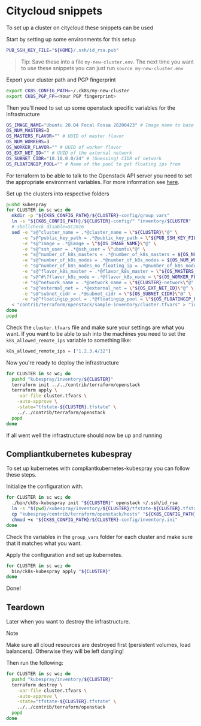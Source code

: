 # Citycloud snippets

To set up a cluster on citycloud these snippets can be used

Start by setting up some environments for this setup

```bash
PUB_SSH_KEY_FILE="${HOME}/.ssh/id_rsa.pub"
```

> Tip:
> Save these into a file `my-new-cluster.env`.
> The next time you want to use these snippets you can just run `source my-new-cluster.env`

Export your cluster path and PGP fingerprint

```bash
export CK8S_CONFIG_PATH=~/.ck8s/my-new-cluster
export CK8S_PGP_FP=<Your PGP fingerprint>
```

Then you'll need to set up some openstack specific variables for the infrastructure

```bash
OS_IMAGE_NAME="Ubuntu 20.04 Focal Fossa 20200423" # Image name to base VMs on
OS_NUM_MASTERS=3
OS_MASTERS_FLAVOR="" # UUID of master flavor
OS_NUM_WORKERS=3
OS_WORKER_FLAVOR="" # UUID of worker flavor
OS_EXT_NET_ID="" # UUID of the external network
OS_SUBNET_CIDR="10.10.0.0/24" # (Guessing) CIDR of network
OS_FLOATINGIP_POOL="" # Name of the pool to get floating ips from
```

For terraform to be able to talk to the Openstack API server you need to set the appropriate environment variables.
For more information see [here](https://docs.openstack.org/newton/user-guide/common/cli-set-environment-variables-using-openstack-rc.html).

Set up the clusters into respective folders

```bash
pushd kubespray
for CLUSTER in sc wc; do
  mkdir -p "${CK8S_CONFIG_PATH}/${CLUSTER}-config/group_vars"
  ln -s "${CK8S_CONFIG_PATH}/${CLUSTER}-config/" "inventory/$CLUSTER"
  # shellcheck disable=SC2016
  sed -e "s@^cluster_name = .*@cluster_name = \"${CLUSTER}\"@" \
      -e "s@^public_key_path = .*@public_key_path = \"${PUB_SSH_KEY_FILE}\"@" \
      -e "s@^image = .*@image = \"${OS_IMAGE_NAME}\"@" \
      -e "s@^ssh_user = .*@ssh_user = \"ubuntu\"@" \
      -e "s@^number_of_k8s_masters = .*@number_of_k8s_masters = ${OS_NUM_MASTERS}@" \
      -e "s@^number_of_k8s_nodes = .*@number_of_k8s_nodes = ${OS_NUM_WORKERS}@" \
      -e "s@^number_of_k8s_nodes_no_floating_ip = .*@number_of_k8s_nodes_no_floating_ip = 0@" \
      -e "s@^flavor_k8s_master = .*@flavor_k8s_master = \"${OS_MASTERS_FLAVOR}\"@" \
      -e "s@^#\?flavor_k8s_node = .*@flavor_k8s_node = \"${OS_WORKER_FLAVOR}\"@" \
      -e "s@^network_name = .*@network_name = \"${CLUSTER}-network\"@" \
      -e "s@^external_net = .*@external_net = \"${OS_EXT_NET_ID}\"@" \
      -e "s@^subnet_cidr = .*@subnet_cidr = \"${OS_SUBNET_CIDR}\"@" \
      -e "s@^floatingip_pool = .*@floatingip_pool = \"${OS_FLOATINGIP_POOL}\"@" \
  < "contrib/terraform/openstack/sample-inventory/cluster.tfvars" > "inventory/$CLUSTER/cluster.tfvars"
done
popd
```

Check the `cluster.tfvars` file and make sure your settings are what you want.
If you want to be able to ssh into the machines you need to set the `k8s_allowed_remote_ips` variable to something like:

```tfvars
k8s_allowed_remote_ips = ["1.2.3.4/32"]
```

Now you're ready to deploy the infrastructure

```bash
for CLUSTER in sc wc; do
  pushd "kubespray/inventory/${CLUSTER}"
  terraform init ../../contrib/terraform/openstack
  terraform apply \
    -var-file cluster.tfvars \
    -auto-approve \
    -state="tfstate-${CLUSTER}.tfstate" \
    ../../contrib/terraform/openstack
  popd
done
```

If all went well the infrastructure should now be up and running

## Compliantkubernetes kubespray

To set up kubernetes with compliantkubernetes-kubespray you can follow these steps.

Initialize the configuration with.

```bash
for CLUSTER in sc wc; do
  ./bin/ck8s-kubespray init "${CLUSTER}" openstack ~/.ssh/id_rsa
  ln -s "$(pwd)/kubespray/inventory/${CLUSTER}/tfstate-${CLUSTER}.tfstate" "${CK8S_CONFIG_PATH}/${CLUSTER}-config/" || true
  cp "kubespray/contrib/terraform/openstack/hosts" "${CK8S_CONFIG_PATH}/${CLUSTER}-config/inventory.ini"
  chmod +x "${CK8S_CONFIG_PATH}/${CLUSTER}-config/inventory.ini"
done
```

Check the variables in the `group_vars` folder for each cluster and make sure that it matches what you want.

Apply the configuration and set up kubernetes.

```bash
for CLUSTER in sc wc; do
  bin/ck8s-kubespray apply "${CLUSTER}"
done
```

Done!

## Teardown

Later when you want to destroy the infrastructure.

> [!NOTE]
> Make sure all cloud resources are destroyed first (persistent volumes, load balancers).
> Otherwise they will be left dangling!

Then run the following:

```bash
for CLUSTER in sc wc; do
  pushd "kubespray/inventory/${CLUSTER}"
  terraform destroy \
    -var-file cluster.tfvars \
    -auto-approve \
    -state="tfstate-${CLUSTER}.tfstate" \
    ../../contrib/terraform/openstack
  popd
done
```
